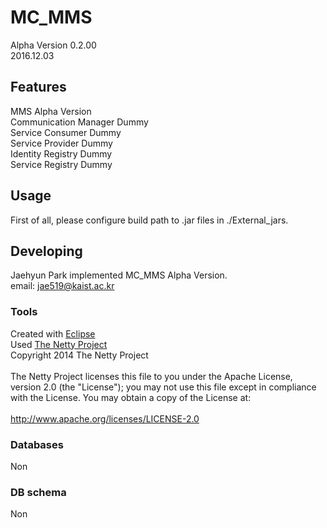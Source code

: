 

# MC_MMS
Alpha Version 0.2.00 <br/>
2016.12.03<br/>


## Features
MMS Alpha Version<br/>
Communication Manager Dummy<br/>
Service Consumer Dummy<br/>
Service Provider Dummy<br/>
Identity Registry Dummy<br/>
Service Registry Dummy<br/>


## Usage
First of all, please configure build path to .jar files in ./External_jars.<br/>


## Developing
Jaehyun Park implemented MC_MMS Alpha Version.<br/>
email: jae519@kaist.ac.kr<br/>


### Tools
Created with [Eclipse](https://www.eclipse.org)<br/>
Used [The Netty Project](http://netty.io/)<br/>
Copyright 2014 The Netty Project<br/>
<br/>
The Netty Project licenses this file to you under the Apache License,<br/>
version 2.0 (the "License"); you may not use this file except in compliance<br/>
with the License. You may obtain a copy of the License at:<br/>
<br/>
  http://www.apache.org/licenses/LICENSE-2.0<br/>


### Databases
Non<br/>

### DB schema
Non<br/>
